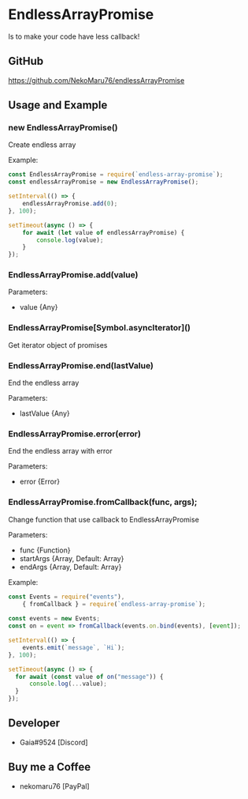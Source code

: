 # EndlessArrayPromise
Is to make your code have less callback!

## GitHub
https://github.com/NekoMaru76/endlessArrayPromise

## Usage and Example

### new EndlessArrayPromise()

Create endless array

Example:
```js
const EndlessArrayPromise = require(`endless-array-promise`);
const endlessArrayPromise = new EndlessArrayPromise();

setInterval(() => {
	endlessArrayPromise.add(0);
}, 100);

setTimeout(async () => {
	for await (let value of endlessArrayPromise) {
		console.log(value);
	}
});
```
	
### EndlessArrayPromise.add(value)

Parameters:
- value {Any}

### EndlessArrayPromise\[Symbol.asyncIterator]()

Get iterator object of promises

### EndlessArrayPromise.end(lastValue)

End the endless array

Parameters:
- lastValue {Any}

### EndlessArrayPromise.error(error)

End the endless array with error

Parameters:
- error {Error}

### EndlessArrayPromise.fromCallback(func, args);

Change function that use callback to EndlessArrayPromise

Parameters:
- func {Function}
- startArgs {Array, Default: Array}
- endArgs {Array, Default: Array}

Example:
```js
const Events = require("events"),
	{ fromCallback } = require(`endless-array-promise`);
	
const events = new Events;
const on = event => fromCallback(events.on.bind(events), [event]);

setInterval(() => {
	events.emit(`message`, `Hi`);
}, 100);

setTimeout(async () => {
  for await (const value of on("message")) {
	  console.log(...value);
  }
});
```

## Developer
- Gaia#9524 [Discord]

## Buy me a Coffee
- nekomaru76 [PayPal]